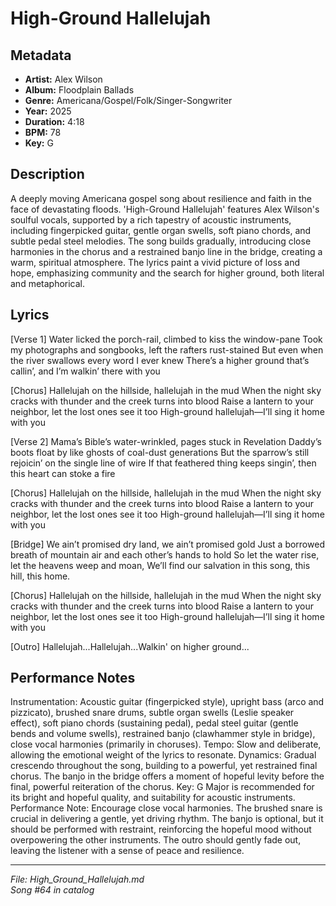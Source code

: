 # High-Ground Hallelujah

## Metadata
- **Artist:** Alex Wilson
- **Album:** Floodplain Ballads
- **Genre:** Americana/Gospel/Folk/Singer-Songwriter
- **Year:** 2025
- **Duration:** 4:18
- **BPM:** 78
- **Key:** G

## Description
A deeply moving Americana gospel song about resilience and faith in the face of devastating floods. 'High-Ground Hallelujah' features Alex Wilson's soulful vocals, supported by a rich tapestry of acoustic instruments, including fingerpicked guitar, gentle organ swells, soft piano chords, and subtle pedal steel melodies. The song builds gradually, introducing close harmonies in the chorus and a restrained banjo line in the bridge, creating a warm, spiritual atmosphere. The lyrics paint a vivid picture of loss and hope, emphasizing community and the search for higher ground, both literal and metaphorical.

## Lyrics

[Verse 1]
Water licked the porch-rail, climbed to kiss the window-pane
Took my photographs and songbooks, left the rafters rust-stained
But even when the river swallows every word I ever knew
There’s a higher ground that’s callin’, and I’m walkin’ there with you

[Chorus]
Hallelujah on the hillside, hallelujah in the mud
When the night sky cracks with thunder and the creek turns into blood
Raise a lantern to your neighbor, let the lost ones see it too
High-ground hallelujah—I’ll sing it home with you

[Verse 2]
Mama’s Bible’s water-wrinkled, pages stuck in Revelation
Daddy’s boots float by like ghosts of coal-dust generations
But the sparrow’s still rejoicin’ on the single line of wire
If that feathered thing keeps singin’, then this heart can stoke a fire

[Chorus]
Hallelujah on the hillside, hallelujah in the mud
When the night sky cracks with thunder and the creek turns into blood
Raise a lantern to your neighbor, let the lost ones see it too
High-ground hallelujah—I’ll sing it home with you

[Bridge]
We ain’t promised dry land, we ain’t promised gold
Just a borrowed breath of mountain air and each other’s hands to hold
So let the water rise, let the heavens weep and moan,
We’ll find our salvation in this song, this hill, this home.

[Chorus]
Hallelujah on the hillside, hallelujah in the mud
When the night sky cracks with thunder and the creek turns into blood
Raise a lantern to your neighbor, let the lost ones see it too
High-ground hallelujah—I’ll sing it home with you

[Outro]
Hallelujah...Hallelujah...Walkin' on higher ground...

## Performance Notes

Instrumentation: Acoustic guitar (fingerpicked style), upright bass (arco and pizzicato), brushed snare drums, subtle organ swells (Leslie speaker effect), soft piano chords (sustaining pedal), pedal steel guitar (gentle bends and volume swells), restrained banjo (clawhammer style in bridge), close vocal harmonies (primarily in choruses). Tempo: Slow and deliberate, allowing the emotional weight of the lyrics to resonate. Dynamics: Gradual crescendo throughout the song, building to a powerful, yet restrained final chorus. The banjo in the bridge offers a moment of hopeful levity before the final, powerful reiteration of the chorus. Key: G Major is recommended for its bright and hopeful quality, and suitability for acoustic instruments. Performance Note: Encourage close vocal harmonies. The brushed snare is crucial in delivering a gentle, yet driving rhythm. The banjo is optional, but it should be performed with restraint, reinforcing the hopeful mood without overpowering the other instruments. The outro should gently fade out, leaving the listener with a sense of peace and resilience.

---
*File: High_Ground_Hallelujah.md*  
*Song #64 in catalog*
